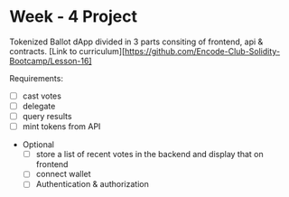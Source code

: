 # Week - 4 Project

Tokenized Ballot dApp divided in 3 parts consiting of frontend, api & contracts. [Link to curriculum][https://github.com/Encode-Club-Solidity-Bootcamp/Lesson-16]

Requirements:

- [ ] cast votes
- [ ] delegate
- [ ] query results
- [ ] mint tokens from API
- Optional
  - [ ] store a list of recent votes in the backend and display that on frontend
  - [ ] connect wallet
  - [ ] Authentication & authorization
